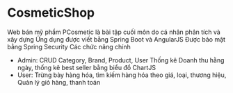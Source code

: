# CosmeticShop
Web bán mỹ phẩm PCosmetic là bài tập cuối môn do cá nhân phân tích và xây dựng
Ứng dụng được viết bằng Spring Boot và AngularJS 
Được bảo mật bằng Spring Security
Các chức năng chính 
 + Admin: CRUD Category, Brand, Product, User
          Thống kê Doanh thu hằng ngày, thống kê best seller bằng biểu đồ ChartJS
 + User: Trừng bày hàng hóa, tìm kiếm hàng hóa theo giá, loại, thương hiệu, Quản lý giỏ hàng, thanh toán
